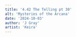 ```yaml
---
title: '4.42 The Telling pt 30'
alt: 'Mysteries of the Arcana'
date: '2024-10-03'
author: 'J Gray'
artist: 'Keira'
---
```

